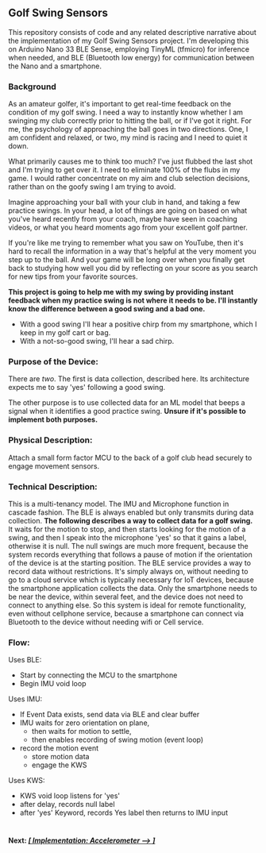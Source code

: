 ## Golf Swing Sensors
This repository consists of code and any related descriptive narrative about the implementation of my Golf Swing Sensors project. I'm developing this on Arduino Nano 33 BLE Sense, employing TinyML (tfmicro) for inference when needed, and BLE (Bluetooth low energy) for communication between the Nano and a smartphone.

### Background
As an amateur golfer, it's important to get real-time feedback on the condition of my golf swing. I need a way to instantly know whether I am swinging my club correctly prior to hitting the ball, or if I've got it right. For me, the psychology of approaching the ball goes in two directions. One, I am confident and relaxed, or two, my mind is racing and I need to quiet it down.  

What primarily causes me to think too much? I've just flubbed the last shot and I'm trying to get over it. I need to eliminate 100% of the flubs in my game. I would rather concentrate on my aim and club selection decisions, rather than on the goofy swing I am trying to avoid.

Imagine approaching your ball with your club in hand, and taking a few practice swings. In your head, a lot of things are going on based on what you've heard recently from your coach, maybe have seen in coaching videos, or what you heard moments ago from your excellent golf partner.

If you're like me trying to remember what you saw on YouTube, then it's hard to recall the information in a way that's helpful at the very moment you step up to the ball. And your game will be long over when you finally get back to studying how well you did by reflecting on your score as you search for new tips from your favorite sources.

**This project is going to help me with my swing by providing instant feedback when my practice swing is not where it needs to be. I'll instantly know the difference between a good swing and a bad one.** 
- With a good swing I'll hear a positive chirp from my smartphone, which I keep in my golf cart or bag. 
- With a not-so-good swing, I'll hear a sad chirp.

### Purpose of the Device:
There are _two_. The first is data collection, described here. Its architecture expects me to say 'yes' following a good swing. 

The other purpose is to use collected data for an ML model that beeps a signal when it identifies a good practice swing. **Unsure if it's possible to implement both purposes.**

### Physical Description:
Attach a small form factor MCU to the back of a golf club head securely to engage movement sensors.

### Technical Description:
This is a multi-tenancy model. The IMU and Microphone function in cascade fashion. The BLE is always enabled but only transmits during data collection. 
**The following describes a way to collect data for a golf swing.** 
It waits for the motion to stop, and then starts looking for the motion of a swing, and then I speak into the microphone 'yes' so that it gains a label, otherwise it is null. 
The null swings are much more frequent, because the system records everything that follows a pause of motion if the orientation of the device is at the starting position.
The BLE service provides a way to record data without restrictions. It's simply always on, without needing to go to a cloud service which is typically necessary for IoT devices, because the smartphone application collects the data. Only the smartphone needs to be near the device, within several feet, and the device does not need to connect to anything else. So this system is ideal for remote functionality, even without cellphone service, because a smartphone can connect via Bluetooth to the device without needing wifi or Cell service.

### Flow:
Uses BLE:
- Start by connecting the MCU to the smartphone
- Begin IMU void loop

Uses IMU:
- If Event Data exists, send data via BLE and clear buffer
- IMU waits for zero orientation on plane, 
  * then waits for motion to settle, 
  * then enables recording of swing motion (event loop) 
- record the motion event
  * store motion data
  * engage the KWS 

Uses KWS:
- KWS void loop listens for 'yes'
- after delay, records null label
- after 'yes' Keyword, records Yes label then returns to IMU input

#
**Next: [*[ Implementation: Accelerometer --> ]*](implementation.md#step-one)**
